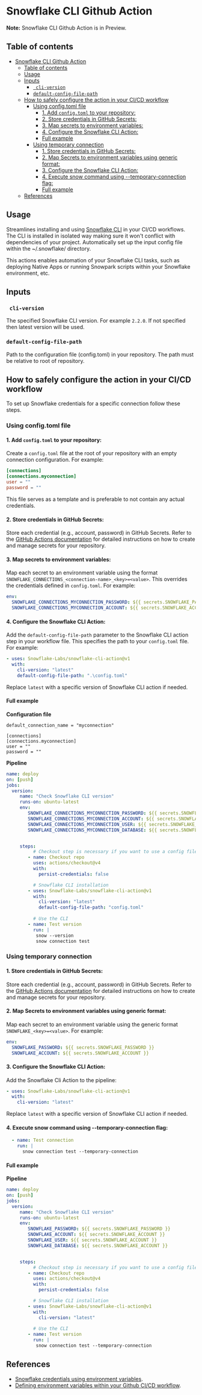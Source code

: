 Snowflake CLI Github Action
===========================

**Note:** Snowflake CLI Github Action is in Preview.

## Table of contents

- [Snowflake CLI Github Action](#snowflake-cli-github-action)
  - [Table of contents](#table-of-contents)
  - [Usage](#usage)
  - [Inputs](#inputs)
    - [` cli-version`](#-cli-version)
    - [`default-config-file-path`](#default-config-file-path)
  - [How to safely configure the action in your CI/CD workflow](#how-to-safely-configure-the-action-in-your-cicd-workflow)
    - [Using config.toml file](#using-configtoml-file)
      - [1. Add `config.toml` to your repository:](#1-add-configtoml-to-your-repository)
      - [2. Store credentials in GitHub Secrets:](#2-store-credentials-in-github-secrets)
      - [3. Map secrets to environment variables:](#3-map-secrets-to-environment-variables)
      - [4. Configure the Snowflake CLI Action:](#4-configure-the-snowflake-cli-action)
      - [Full example](#full-example)
    - [Using temporary connection](#using-temporary-connection)
      - [1. Store credentials in GitHub Secrets:](#1-store-credentials-in-github-secrets)
      - [2. Map Secrets to environment variables using generic format:](#2-map-secrets-to-environment-variables-using-generic-format)
      - [3. Configure the Snowflake CLI Action:](#3-configure-the-snowflake-cli-action)
      - [4. Execute snow command using --temporary-connection flag:](#4-execute-snow-command-using---temporary-connection-flag)
      - [Full example](#full-example-1)
  - [References](#references)



## Usage

Streamlines installing and using [Snowflake CLI](https://docs.snowflake.com/developer-guide/snowflake-cli-v2/index) in your CI/CD workflows. The CLI is installed in 
isolated way making sure it won't conflict with dependencies of your project.  Automatically set up 
the input config file within the ~/.snowflake/ directory.

This actions enables automation of your Snowflake CLI tasks, such as deploying Native Apps or running Snowpark scripts within your Snowflake environment, etc.

## Inputs

### ` cli-version`

The specified Snowflake CLI version. For example `2.2.0`. If not specified then latest version will be used.


### `default-config-file-path`

Path to the configuration file (config.toml) in your repository. The path must be relative to root of repository.


## How to safely configure the action in your CI/CD workflow
To set up Snowflake credentials for a specific connection follow these steps. 

### Using config.toml file
#### 1. Add `config.toml` to your repository:
Create a `config.toml` file at the root of your repository with an empty connection configuration. For example:

  ```toml
  [connections]
  [connections.myconnection]
  user = ""
  password = ""
  ```

This file serves as a template and is preferable to not contain any actual credentials.


#### 2. Store credentials in GitHub Secrets:
Store each credential (e.g., account, password) in GitHub Secrets. Refer to the [GitHub Actions documentation](https://docs.github.com/en/actions/security-guides/using-secrets-in-github-actions#creating-secrets-for-a-repository) for detailed instructions on how to create and manage secrets for your repository.



#### 3. Map secrets to environment variables:
Map each secret to an environment variable using the format `SNOWFLAKE_CONNECTIONS_<connection-name>_<key>=<value>`. This overrides the credentials defined in `config.toml`. For example:

```yaml
env:
  SNOWFLAKE_CONNECTIONS_MYCONNECTION_PASSWORD: ${{ secrets.SNOWFLAKE_PASSWORD }}
  SNOWFLAKE_CONNECTIONS_MYCONNECTION_ACCOUNT: ${{ secrets.SNOWFLAKE_ACCOUNT }}
```

#### 4. Configure the Snowflake CLI Action:
Add the `default-config-file-path` parameter to the Snowflake CLI action step in your workflow file. This specifies the path to your `config.toml` file. For example:

```yaml
- uses: Snowflake-Labs/snowflake-cli-action@v1
  with:
    cli-version: "latest"
    default-config-file-path: ".\config.toml"
```

Replace `latest` with a specific version of Snowflake CLI action if needed.


#### Full example

**Configuration file**

```
default_connection_name = "myconnection" 
  
[connections] 
[connections.myconnection]
user = ""
password = ""
```



**Pipeline**
```yaml
name: deploy
on: [push]
jobs:
  version:
     name: "Check Snowflake CLI version"
     runs-on: ubuntu-latest
     env:
        SNOWFLAKE_CONNECTIONS_MYCONNECTION_PASSWORD: ${{ secrets.SNOWFLAKE_PASSWORD }}
        SNOWFLAKE_CONNECTIONS_MYCONNECTION_ACCOUNT: ${{ secrets.SNOWFLAKE_ACCOUNT }}
        SNOWFLAKE_CONNECTIONS_MYCONNECTION_USER: ${{ secrets.SNOWFLAKE_ACCOUNT }}
        SNOWFLAKE_CONNECTIONS_MYCONNECTION_DATABASE: ${{ secrets.SNOWFLAKE_ACCOUNT }}


     steps:
          # Checkout step is necessary if you want to use a config file from your repo
        - name: Checkout repo
          uses: actions/checkout@v4
          with:
            persist-credentials: false

          # Snowflake CLI installation
        - uses: Snowflake-Labs/snowflake-cli-action@v1
          with:
            cli-version: "latest"
            default-config-file-path: "config.toml"
        
          # Use the CLI
        - name: Test version
          run: |
           snow --version
           snow connection test
```


### Using temporary connection

#### 1. Store credentials in GitHub Secrets:
  Store each credential (e.g., account, password) in GitHub Secrets. Refer to the [GitHub Actions documentation](https://docs.github.com/en/actions/security-guides/using-secrets-in-github-actions#creating-secrets-for-a-repository) for detailed instructions on how to create and manage secrets for your repository.



#### 2. Map Secrets to environment variables using generic format:
  Map each secret to an environment variable using the generic format `SNOWFLAKE_<key>=<value>`. For example:

  ```yaml
  env:
    SNOWFLAKE_PASSWORD: ${{ secrets.SNOWFLAKE_PASSWORD }}
    SNOWFLAKE_ACCOUNT: ${{ secrets.SNOWFLAKE_ACCOUNT }}
  ```

#### 3. Configure the Snowflake CLI Action:
Add the Snowflake Cli Action to the pipeline:

  ```yaml
  - uses: Snowflake-Labs/snowflake-cli-action@v1
    with:
      cli-version: "latest"
  ```

 Replace `latest` with a specific version of Snowflake CLI action if needed.

#### 4. Execute snow command using --temporary-connection flag:
```yaml
  - name: Test connection
    run: |
      snow connection test --temporary-connection 
```


#### Full example

**Pipeline**
```yaml
name: deploy
on: [push]
jobs:
  version:
     name: "Check Snowflake CLI version"
     runs-on: ubuntu-latest
     env:
        SNOWFLAKE_PASSWORD: ${{ secrets.SNOWFLAKE_PASSWORD }}
        SNOWFLAKE_ACCOUNT: ${{ secrets.SNOWFLAKE_ACCOUNT }}
        SNOWFLAKE_USER: ${{ secrets.SNOWFLAKE_ACCOUNT }}
        SNOWFLAKE_DATABASE: ${{ secrets.SNOWFLAKE_ACCOUNT }}


     steps:
          # Checkout step is necessary if you want to use a config file from your repo
        - name: Checkout repo
          uses: actions/checkout@v4
          with:
            persist-credentials: false

          # Snowflake CLI installation
        - uses: Snowflake-Labs/snowflake-cli-action@v1
          with:
            cli-version: "latest"
        
          # Use the CLI
        - name: Test version
          run: |
           snow connection test --temporary-connection 
```

## References

- [Snowflake credentials using environment variables](https://docs.snowflake.com/en/developer-guide/snowflake-cli-v2/connecting/specify-credentials#how-to-use-environment-variables-for-snowflake-credentials). 
- [Defining environment variables within your Github CI/CD workflow](https://docs.github.com/en/actions/learn-github-actions/variables#defining-environment-variables-for-a-single-workflow).